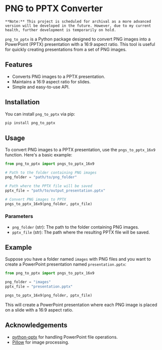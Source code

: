 
# PNG to PPTX Converter

``
**Note:** This project is scheduled for archival as a more advanced version will be developed in the future. However, due to my current health, further development is temporarily on hold.
``

`png_to_pptx` is a Python package designed to convert PNG images into a PowerPoint (PPTX) presentation with a 16:9 aspect ratio. This tool is useful for quickly creating presentations from a set of PNG images.

## Features

- Converts PNG images to a PPTX presentation.
- Maintains a 16:9 aspect ratio for slides.
- Simple and easy-to-use API.

## Installation

You can install `png_to_pptx` via pip:

```bash
pip install png_to_pptx
```

## Usage

To convert PNG images to a PPTX presentation, use the `pngs_to_pptx_16x9` function. Here's a basic example:

```python
from png_to_pptx import pngs_to_pptx_16x9

# Path to the folder containing PNG images
png_folder = "path/to/png_folder"

# Path where the PPTX file will be saved
pptx_file = "path/to/output_presentation.pptx"

# Convert PNG images to PPTX
pngs_to_pptx_16x9(png_folder, pptx_file)
```

### Parameters

- `png_folder` (str): The path to the folder containing PNG images.
- `pptx_file` (str): The path where the resulting PPTX file will be saved.

## Example

Suppose you have a folder named `images` with PNG files and you want to create a PowerPoint presentation named `presentation.pptx`:

```python
from png_to_pptx import pngs_to_pptx_16x9

png_folder = "images"
pptx_file = "presentation.pptx"

pngs_to_pptx_16x9(png_folder, pptx_file)
```

This will create a PowerPoint presentation where each PNG image is placed on a slide with a 16:9 aspect ratio.

## Acknowledgements

- [python-pptx](https://python-pptx.readthedocs.io/) for handling PowerPoint file operations.
- [Pillow](https://pillow.readthedocs.io/) for image processing.


